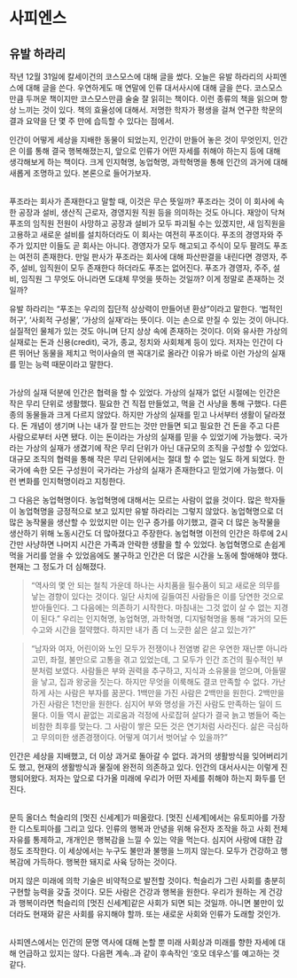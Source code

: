 # 사피엔스

## 유발 하라리

 작년 12월 31일에 칼세이건의 코스모스에 대해 글을 썼다. 오늘은 유발 하라리의 사피엔스에 대해 글을 쓴다. 우연하게도 매 연말에 인류 대서사시에 대해 글을 쓴다. 코스모스만큼 두꺼운 책이지만 코스모스만큼 술술 잘 읽히는 책이다. 이런 종류의 책을 읽으며 항상 느끼는 것이 있다. 책의 효율성에 대해서. 저명한 학자가 평생을 걸쳐 연구한 학문의 결과 요약을 단 몇 주 만에 습득할 수 있다는 점에서.

 인간이 어떻게 세상을 지배한 동물이 되었는지, 인간이 만들어 놓은 것이 무엇인지, 인간은 이를 통해 결국 행복해졌는지, 앞으로 인류가 어떤 자세를 취해야 하는지 등에 대해 생각해보게 하는 책이다. 크게 인지혁명, 농업혁명, 과학혁명을 통해 인간의 과거에 대해 새롭게 조명하고 있다. 본론으로 들어가보자.

<br>
 푸조라는 회사가 존재한다고 말할 때, 이것은 무슨 뜻일까? 푸조라는 것이 이 회사에 속한 공장과 설비, 생산직 근로자, 경영지원 직원 등을 의미하는 것도 아니다. 재앙이 닥쳐 푸조의 임직원 전원이 사망하고 공장과 설비가 모두 파괴될 수는 있겠지만, 새 임직원을 고용하고 새로운 설비를 설치하더라도 이 회사는 여전히 푸조이다. 푸조의 경영자와 주주가 있지만 이들도 곧 회사는 아니다. 경영자가 모두 해고되고 주식이 모두 팔려도 푸조는 여전히 존재한다. 만일 판사가 푸조라는 회사에 대해 파산판결을 내린다면 경영자, 주주, 설비, 임직원이 모두 존재한다 하더라도 푸조는 없어진다. 푸조가 경영자, 주주, 설비, 임직원 그 무엇도 아니라면 도대체 무엇을 뜻하는 것일까? 이게 정말로 존재하는 것일까? 

 유발 하라리는 “푸조는 우리의 집단적 상상력이 만들어낸 환상”이라고 말한다. ‘법적인 허구’, ‘사회적 구성물’, ‘가상의 실재’라는 뜻이다. 이는 손으로 만질 수 있는 것이 아니다. 실질적인 물체가 있는 것도 아니며 단지 상상 속에 존재하는 것이다. 이와 유사한 가상의 실재로는 돈과 신용(credit), 국가, 종교, 정치와 사회체계 등이 있다. 저자는 인간이 다른 뛰어난 동물을 제치고 먹이사슬의 맨 꼭대기로 올라간 이유가 바로 이런 가상의 실재를 믿는 능력 때문이라고 말한다. 

<br>
 가상의 실재 덕분에 인간은 협력을 할 수 있었다. 가상의 실재가 없던 시절에는 인간은 작은 무리 단위로 생활했다. 필요한 건 직접 만들었고, 먹을 건 사냥을 통해 구했다. 다른 종의 동물들과 크게 다르지 않았다. 하지만 가상의 실재를 믿고 나서부터 생활이 달라졌다. 돈 개념이 생기며 나는 내가 잘 만드는 것만 만들면 되고 필요한 건 돈을 주고 다른 사람으로부터 사면 됐다. 이는 돈이라는 가상의 실재를 믿을 수 있었기에 가능했다. 국가라는 가상의 실재가 생겼기에 작은 무리 단위가 아닌 대규모의 조직을 구성할 수 있었다. 대규모 조직의 협력을 통해 작은 무리 단위에서는 절대 할 수 없는 일도 하게 되었다. 한 국가에 속한 모든 구성원이 국가라는 가상의 실재가 존재한다고 믿었기에 가능했다. 이런 변화를 인지혁명이라고 지칭한다.

 

 그 다음은 농업혁명이다. 농업혁명에 대해서는 모르는 사람이 없을 것이다. 많은 학자들이 농업혁명을 긍정적으로 보고 있지만 유발 하라리는 그렇지 않았다. 농업혁명으로 더 많은 농작물을 생산할 수 있었지만 이는 인구 증가를 야기했고, 결국 더 많은 농작물을 생산하기 위해 노동시간도 더 많아졌다고 주장한다. 농업혁명 이전의 인간은 하루에 2시간만 사냥하면 나머지 시간은 가족과 안락한 생활을 할 수 있었다. 농업혁명으로 손쉽게 먹을 거리를 얻을 수 있었음에도 불구하고 인간은 더 많은 시간을 노동에 할애해야 했다. 현재는 그 정도가 더 심해졌다.

 >“역사의 몇 안 되는 철칙 가운데 하나는 사치품을 필수품이 되고 새로운 의무를 낳는 경향이 있다는 것이다. 일단 사치에 길들여진 사람들은 이를 당연한 것으로 받아들인다. 그 다음에는 의존하기 시작한다. 마침내는 그것 없이 살 수 없는 지경이 된다.” 우리는 인지혁명, 농업혁명, 과학혁명, 디지털혁명을 통해 “과거의 모든 수고와 시간을 절약했다. 하지만 내가 좀 더 느긋한 삶은 살고 있는가?”

 >“남자와 여자, 어린이와 노인 모두가 전쟁이나 전염병 같은 우연한 재난뿐 아니라 고민, 좌절, 불만으로 고통을 겪고 있었는데, 그 모두가 인간 조건의 필수적인 부분처럼 보였다. 사람들은 부와 권력을 추구하고, 지식과 소유물을 얻으며, 아들딸을 낳고, 집과 왕궁을 짓는다. 하지만 무엇을 이룩해도 결코 만족할 수 없다. 가난하게 사는 사람은 부자를 꿈꾼다. 1백만을 가진 사람은 2백만을 원한다. 2백만을 가진 사람은 1천만을 원한다. 심지어 부와 명성을 가진 사람도 만족하는 일이 드물다. 이들 역시 끝없는 괴로움과 걱정에 사로잡혀 살다가 결국 늙고 병들어 죽는 비참한 최후를 맞는다. 그 사람이 쌓은 모든 것은 연기처럼 사라진다. 삶은 극심하고 무의미한 생존경쟁이다. 어떻게 여기서 벗어날 수 있을까?”

 인간은 세상을 지배했고, 더 이상 과거로 돌아갈 수 없다. 과거의 생활방식을 잊어버리기도 했고, 현재의 생활방식과 물질에 완전히 의존하고 있다. 인간의 대서사시는 이렇게 진행되어왔다. 저자는 앞으로 다가올 미래에 우리가 어떤 자세를 취해야 하는지 화두를 던진다. 

<br>
 문득 올더스 헉슬리의 [멋진 신세계]가 떠올랐다. [멋진 신세계]에서는 유토피아를 가장한 디스토피아를 그리고 있다. 인류의 행복과 안녕을 위해 유전자 조작을 하고 사회 전체 자유를 통제하고, 개개인은 행복감을 느낄 수 있는 약을 먹는다. 심지어 사랑에 대한 감정도 조작한다. 이 세상에서는 누구도 불만과 불행을 느끼지 않는다. 모두가 건강하고 행복감에 가득하다. 행복한 돼지로 사육 당하는 것이다. 

 머지 않은 미래에 의학 기술은 비약적으로 발전할 것이다. 헉슬리가 그린 사회를 충분히 구현할 능력을 갖출 것이다. 모든 사람은 건강과 행복을 원한다. 우리가 원하는 게 건강과 행복이라면 헉슬리의 [멋진 신세계]같은 사회가 되면 되는 것일까. 아니면 불만이 있더라도 현재와 같은 사회를 유지해야 할까. 또는 새로운 사회와 인류가 도래할 것인가.

<br>
사피엔스에서는 인간의 문명 역사에 대해 논할 뿐 미래 사회상과 미래를 향한 자세에 대해 언급하고 있지는 않다. 다음편 계속..과 같이 후속작인 ‘호모 데우스’를 예고하는 것 같다.
